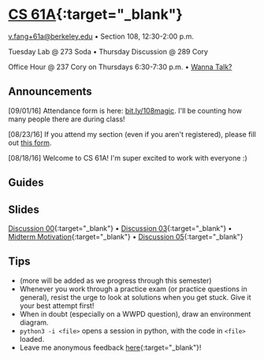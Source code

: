 # [CS 61A](http://www.cs61a.org){:target="_blank"}
[v.fang+61a@berkeley.edu](mailto:v.fang+61a@berkeley.edu) • Section 108,
12:30-2:00 p.m.

Tuesday Lab @ 273 Soda • Thursday Discussion @ 289 Cory

Office Hour @ 237 Cory on Thursdays 6:30-7:30 p.m. • <a href="#appt" id="appointment">Wanna Talk?</a>

## Announcements
[09/01/16] Attendance form is here: [bit.ly/108magic](http://bit.ly/108magic). I'll be counting how many people there are during class! <i class="em em-eyes"></i>

[08/23/16] If you attend my section (even if you aren't registered), please fill
out [this form](https://docs.google.com/forms/d/e/1FAIpQLSe8iTZObaLCmaB7Xd4JdUK8YPLnJpVkKY1nPgP1SnY5t1Hi2g/viewform).

[08/18/16] Welcome to CS 61A! I'm super excited to work with everyone :)

## Guides

## Slides
[Discussion 00](https://docs.google.com/presentation/d/1jOAfYvEztmnq1oAVojf-QnzuK7zr_1T3k22Be5xa3lI/present?slide=id.p){:target="_blank"} • [Discussion 03](https://docs.google.com/presentation/d/1QwGW9wT4VEHVinpvj8zI_uxfaYZMYVNe6KOSgWXdfMU/present?slide=id.p){:target="_blank"} • [Midterm Motivation](https://docs.google.com/presentation/d/1ZPdJylf6lRqu-w2fd-k_qy5byN504ppk553TiGq6Wpc/present?slide=id.p){:target="_blank"} • [Discussion 05](https://docs.google.com/presentation/d/1tCZp6WwscIXqYFCBFvSRR3IYff9VztpTgLz2l7VIU68/present?slide=id.p){:target="_blank"}

## Tips
* (more will be added as we progress through this semester)
* Whenever you work through a practice exam (or practice questions in general),
  resist the urge to look at solutions when you get stuck. Give it your best
  attempt first!
* When in doubt (especially on a WWPD question), draw an environment diagram.
* `python3 -i <file>` opens a session in python, with the code in `<file>`
  loaded.
* Leave me anonymous feedback [here](https://docs.google.com/forms/d/1j2WmiTn4cWmJqtrFQk5J4NOGAbJINWJpAJDQ3TDtucI/viewform){:target="_blank"}!
